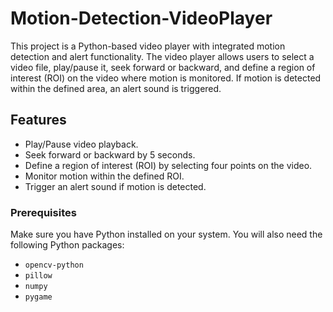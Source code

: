 # Motion-Detection-VideoPlayer
This project is a Python-based video player with integrated motion detection and alert functionality. The video player allows users to select a video file, play/pause it, seek forward or backward, and define a region of interest (ROI) on the video where motion is monitored. If motion is detected within the defined area, an alert sound is triggered.

## Features

- Play/Pause video playback.
- Seek forward or backward by 5 seconds.
- Define a region of interest (ROI) by selecting four points on the video.
- Monitor motion within the defined ROI.
- Trigger an alert sound if motion is detected.


### Prerequisites

Make sure you have Python installed on your system. You will also need the following Python packages:

- `opencv-python`
- `pillow`
- `numpy`
- `pygame`

  
